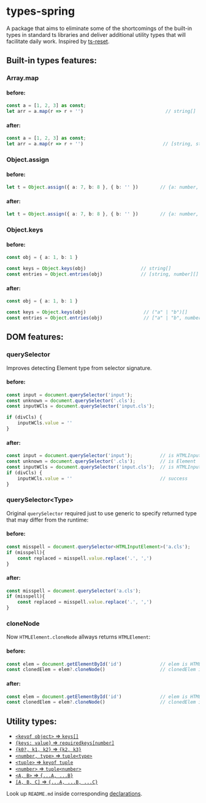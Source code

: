 # types-spring 

A package that aims to eliminate some of the shortcomings of the built-in types in standard ts libraries and deliver additional utility types that will facilitate daily work. Inspired by [ts-reset](https://github.com/total-typescript/ts-reset). 

## Built-in types features:

### Array.map

#### before: 

```ts
const a = [1, 2, 3] as const;
let arr = a.map(r => r + '')                              // string[]
```

#### after: 

```ts
const a = [1, 2, 3] as const;
let arr = a.map(r => r + '')                             // [string, string, string]
```

### Object.assign

#### before: 

```ts
let t = Object.assign({ a: 7, b: 8 }, { b: '' })        // {a: number, b: never}
```

#### after: 

```ts
let t = Object.assign({ a: 7, b: 8 }, { b: '' })        // {a: number, b: string}
```


### Object.keys

#### before:

```ts
const obj = { a: 1, b: 1 }

const keys = Object.keys(obj)                    // string[]
const entries = Object.entries(obj)              // [string, number][]
```

#### after:

```ts
const obj = { a: 1, b: 1 }

const keys = Object.keys(obj)                     // ("a" | "b")[]
const entries = Object.entries(obj)               // ["a" | "b", number][]
```

## DOM features:

### querySelector

Improves detecting Element type from selector signature. 

#### before: 


```ts
const input = document.querySelector('input');                                              // is HTMLInputElement | null
const unknown = document.querySelector('.cls');                                             // is Element | null
const inputWCls = document.querySelector('input.cls');                                      // is Element | null

if (divCls) {
    inputWCls.value = ''                                                                    // error
}
```

#### after:

```ts
const input = document.querySelector('input');          // is HTMLInputElement | null
const unknown = document.querySelector('.cls');         // is Element | null
const inputWCls = document.querySelector('input.cls');  // is HTMLInputElement | null
if (divCls) {
    inputWCls.value = ''                                // success
}
```

### querySelector\<Type\>

Original `querySelector` required just to use generic to specify returned type that may differ from the runtime:

#### before: 

```ts
const misspell = document.querySelector<HTMLInputElement>('a.cls');                         // is HTMLInputElement | null
if (misspell){
    const replaced = misspell.value.replace('.', ',')                                       // runtime error!
}
```

#### after:

```ts
const misspell = document.querySelector('a.cls');                                           // is HTMLInputElement | null
if (misspell){
    const replaced = misspell.value.replace('.', ',')                                       // typescript error!
}
```

### cloneNode

Now `HTMLElement.cloneNode` allways returns `HTMLElement`:

#### before: 

```ts
const elem = document.getElementById('id')              // elem is HTMLElement
const clonedElem = elem?.cloneNode()                    // clonedElem is Node
```

#### after:

```ts
const elem = document.getElementById('id')              // elem is HTMLElement
const clonedElem = elem?.cloneNode()                    // clonedElem is HTMLElement also
```

## Utility types:

- [`<keyof object>` => `keys[]`](https://github.com/Sanshain/types-spring/tree/master/sources/utils#keysarraykeys)
- [`{keys: value}` => `requiredkeys[number]`](https://github.com/Sanshain/types-spring/tree/master/sources/utils#requiredkeystype)
- [`{k0?, k1, k2}` => `{k2, k3}`](https://github.com/Sanshain/types-spring/tree/master/sources/utils#omitnullabletype)
- [`<number, type>` => `tuple<type>`](https://github.com/Sanshain/types-spring/tree/master/sources/utils#constraitarraynumber-type)
- [`<tuple>` => `keyof tuple`](https://github.com/Sanshain/types-spring/tree/master/sources/utils#indexesconst-array)
- [`<number>` => `tuple<number>`](https://github.com/Sanshain/types-spring/tree/master/sources/utils#sequencenumber)
- [`<A, B>` => `{...A, ...B}`](https://github.com/Sanshain/types-spring/tree/master/sources/utils#mergetype-type)
- [`[A, B, C]` => `{...A, ...B, ...C}`](https://github.com/Sanshain/types-spring/tree/master/sources/utils#mergealltypes)

Look up `README.md` inside corresponding [declarations](https://github.com/Sanshain/types-spring/tree/master/sources/utils).
